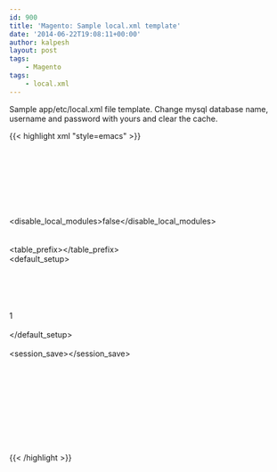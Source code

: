```yaml
---
id: 900
title: 'Magento: Sample local.xml template'
date: '2014-06-22T19:08:11+00:00'
author: kalpesh
layout: post
tags:
    - Magento
tags:
    - local.xml
---
```


Sample app/etc/local.xml file template. Change mysql database name, username and password with yours and clear the cache.

{{< highlight xml "style=emacs" >}}  
<config>  
 <global>  
 <install>  
 <date><![CDATA[Mon, 23 Sep 2013 19:53:16 +0000]]></date>  
 </install>  
 <crypt>  
 <key><![CDATA[414c9022922d31b62bbe4447356e4ed6]]></key>  
 </crypt>  
 <disable_local_modules>false</disable_local_modules>  
 <resources>  
 <db>  
 <table_prefix><![CDATA[]]></table_prefix> </db>  
 <default_setup>  
 <connection>  
 <host><![CDATA[127.0.0.1]]></host>  
 <username><![CDATA[MYSQL_USERNAME]]></username> <password><![CDATA[MYSQL_PASSWORD]]></password> <dbname><![CDATA[DATABASE_NAME]]></dbname>  
 <initstatements><![CDATA[SET NAMES utf8]]></initstatements>  
 <model><![CDATA[mysql4]]></model>  
 <type><![CDATA[pdo_mysql]]></type> <pdotype><![CDATA[]]></pdotype> <active>1</active>  
 </connection>  
 </default_setup>  
 </resources>  
 <session_save><![CDATA[files]]></session_save>  
 </global>  
 <admin>  
 <routers>  
 <adminhtml>  
 <args>  
 <frontname><![CDATA[admin]]></frontname>  
 </args>  
 </adminhtml>  
 </routers>  
 </admin>  
</config>{{< /highlight >}}